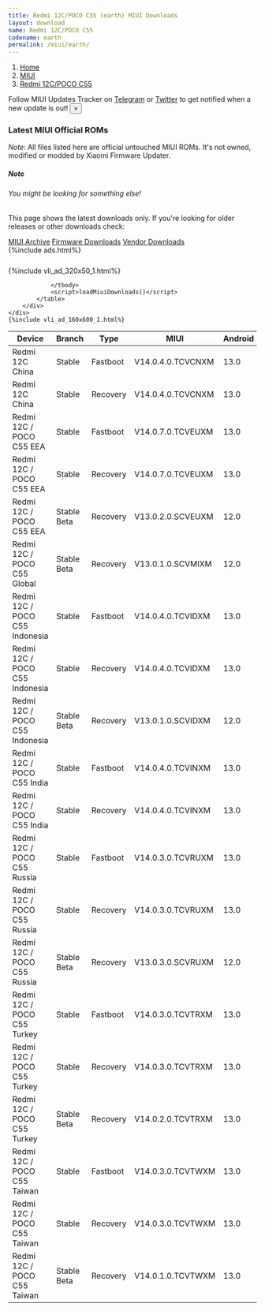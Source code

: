 ```yaml
---
title: Redmi 12C/POCO C55 (earth) MIUI Downloads
layout: download
name: Redmi 12C/POCO C55
codename: earth
permalink: /miui/earth/
---
```

<nav aria-label="breadcrumb">
    <ol class="breadcrumb">
        <li class="breadcrumb-item"><a href="/">Home</a></li>
        <li class="breadcrumb-item"><a href="/miui/">MIUI</a></li>
        <li class="breadcrumb-item active" aria-current="page"><a href="/miui/earth/">Redmi 12C/POCO C55</a></li>
    </ol>
</nav>
<div class="alert alert-primary alert-dismissible fade show" role="alert">
    Follow MIUI Updates Tracker on <a href="https://t.me/MIUIUpdatesTracker" class="alert-link">Telegram</a>
     or <a href="https://twitter.com/MiFwUpdater" class="alert-link">Twitter</a> to get notified when a new update is out!
    <button type="button" class="close" data-dismiss="alert" aria-label="Close">
        <span aria-hidden="true">&times;</span>
    </button>
</div>

### Latest MIUI Official ROMs
*Note*: All files listed here are official untouched MIUI ROMs. It's not owned, modified or modded by Xiaomi Firmware Updater.
<div class="card">
  <div class="card-body">
    <h5 class="card-title">Note</h5>
    <h6 class="card-subtitle mb-2 text-muted">You might be looking for something else!</h6>
    <p class="card-text">This page shows the latest downloads only.
     If you're looking for older releases or other downloads check:</p>
    <a href="/archive/miui/earth/" class="card-link">MIUI Archive</a>
    <a href="/firmware/earth/" class="card-link">Firmware Downloads</a>
    <a href="/vendor/earth/" class="card-link">Vendor Downloads</a>
  </div>
</div>
{%include ads.html%}
<div class="row justify-content-center">
    <div class="col-10">
        <div class="table-responsive-md" style="margin-top: 25px;">
            {%include vli_ad_320x50_1.html%}
            <table id="miui" class="display dt-responsive nowrap compact table table-striped table-hover table-sm">
                <thead class="thead-dark">
                    <tr>
                        <th data-ref="device">Device</th>
                        <th data-ref="branch">Branch</th>
                        <th data-ref="type">Type</th>
                        <th data-ref="miui">MIUI</th>
                        <th data-ref="android">Android</th>
                        <th data-ref="size">Size</th>
                        <th data-ref="size">Date</th>
                        <th data-ref="link">Link</th>
                    </tr>
                </thead>
                <tbody>
                <tr><td>Redmi 12C China</td><td>Stable</td><td>Fastboot</td><td>V14.0.4.0.TCVCNXM</td><td>13.0</td><td>4.8 GB</td><td>2023-11-06</td><td><a href="/miui/earth/stable/V14.0.4.0.TCVCNXM/">Download</a></td></tr>
<tr><td>Redmi 12C China</td><td>Stable</td><td>Recovery</td><td>V14.0.4.0.TCVCNXM</td><td>13.0</td><td>3.1 GB</td><td>2023-11-14</td><td><a href="/miui/earth/stable/V14.0.4.0.TCVCNXM/">Download</a></td></tr>
<tr><td>Redmi 12C / POCO C55 EEA</td><td>Stable</td><td>Fastboot</td><td>V14.0.7.0.TCVEUXM</td><td>13.0</td><td>6.3 GB</td><td>2023-11-06</td><td><a href="/miui/earth/stable/V14.0.7.0.TCVEUXM/">Download</a></td></tr>
<tr><td>Redmi 12C / POCO C55 EEA</td><td>Stable</td><td>Recovery</td><td>V14.0.7.0.TCVEUXM</td><td>13.0</td><td>3.7 GB</td><td>2023-11-13</td><td><a href="/miui/earth/stable/V14.0.7.0.TCVEUXM/">Download</a></td></tr>
<tr><td>Redmi 12C / POCO C55 EEA</td><td>Stable Beta</td><td>Recovery</td><td>V13.0.2.0.SCVEUXM</td><td>12.0</td><td>3.3 GB</td><td>2023-03-09</td><td><a href="/miui/earth/stable beta/V13.0.2.0.SCVEUXM/">Download</a></td></tr>
<tr><td>Redmi 12C / POCO C55 Global</td><td>Stable Beta</td><td>Recovery</td><td>V13.0.1.0.SCVMIXM</td><td>12.0</td><td>3.3 GB</td><td>2023-03-15</td><td><a href="/miui/earth/stable beta/V13.0.1.0.SCVMIXM/">Download</a></td></tr>
<tr><td>Redmi 12C / POCO C55 Indonesia</td><td>Stable</td><td>Fastboot</td><td>V14.0.4.0.TCVIDXM</td><td>13.0</td><td>5.9 GB</td><td>2023-12-05</td><td><a href="/miui/earth/stable/V14.0.4.0.TCVIDXM/">Download</a></td></tr>
<tr><td>Redmi 12C / POCO C55 Indonesia</td><td>Stable</td><td>Recovery</td><td>V14.0.4.0.TCVIDXM</td><td>13.0</td><td>3.5 GB</td><td>2023-12-14</td><td><a href="/miui/earth/stable/V14.0.4.0.TCVIDXM/">Download</a></td></tr>
<tr><td>Redmi 12C / POCO C55 Indonesia</td><td>Stable Beta</td><td>Recovery</td><td>V13.0.1.0.SCVIDXM</td><td>12.0</td><td>3.2 GB</td><td>2023-03-15</td><td><a href="/miui/earth/stable beta/V13.0.1.0.SCVIDXM/">Download</a></td></tr>
<tr><td>Redmi 12C / POCO C55 India</td><td>Stable</td><td>Fastboot</td><td>V14.0.4.0.TCVINXM</td><td>13.0</td><td>5.2 GB</td><td>2023-11-09</td><td><a href="/miui/earth/stable/V14.0.4.0.TCVINXM/">Download</a></td></tr>
<tr><td>Redmi 12C / POCO C55 India</td><td>Stable</td><td>Recovery</td><td>V14.0.4.0.TCVINXM</td><td>13.0</td><td>3.3 GB</td><td>2023-11-17</td><td><a href="/miui/earth/stable/V14.0.4.0.TCVINXM/">Download</a></td></tr>
<tr><td>Redmi 12C / POCO C55 Russia</td><td>Stable</td><td>Fastboot</td><td>V14.0.3.0.TCVRUXM</td><td>13.0</td><td>5.9 GB</td><td>2023-11-29</td><td><a href="/miui/earth/stable/V14.0.3.0.TCVRUXM/">Download</a></td></tr>
<tr><td>Redmi 12C / POCO C55 Russia</td><td>Stable</td><td>Recovery</td><td>V14.0.3.0.TCVRUXM</td><td>13.0</td><td>3.5 GB</td><td>2023-12-05</td><td><a href="/miui/earth/stable/V14.0.3.0.TCVRUXM/">Download</a></td></tr>
<tr><td>Redmi 12C / POCO C55 Russia</td><td>Stable Beta</td><td>Recovery</td><td>V13.0.3.0.SCVRUXM</td><td>12.0</td><td>3.2 GB</td><td>2023-04-04</td><td><a href="/miui/earth/stable beta/V13.0.3.0.SCVRUXM/">Download</a></td></tr>
<tr><td>Redmi 12C / POCO C55 Turkey</td><td>Stable</td><td>Fastboot</td><td>V14.0.3.0.TCVTRXM</td><td>13.0</td><td>5.6 GB</td><td>2024-01-04</td><td><a href="/miui/earth/stable/V14.0.3.0.TCVTRXM/">Download</a></td></tr>
<tr><td>Redmi 12C / POCO C55 Turkey</td><td>Stable</td><td>Recovery</td><td>V14.0.3.0.TCVTRXM</td><td>13.0</td><td>3.7 GB</td><td>2024-01-11</td><td><a href="/miui/earth/stable/V14.0.3.0.TCVTRXM/">Download</a></td></tr>
<tr><td>Redmi 12C / POCO C55 Turkey</td><td>Stable Beta</td><td>Recovery</td><td>V14.0.2.0.TCVTRXM</td><td>13.0</td><td>3.5 GB</td><td>2023-10-16</td><td><a href="/miui/earth/stable beta/V14.0.2.0.TCVTRXM/">Download</a></td></tr>
<tr><td>Redmi 12C / POCO C55 Taiwan</td><td>Stable</td><td>Fastboot</td><td>V14.0.3.0.TCVTWXM</td><td>13.0</td><td>5.4 GB</td><td>2023-11-09</td><td><a href="/miui/earth/stable/V14.0.3.0.TCVTWXM/">Download</a></td></tr>
<tr><td>Redmi 12C / POCO C55 Taiwan</td><td>Stable</td><td>Recovery</td><td>V14.0.3.0.TCVTWXM</td><td>13.0</td><td>3.5 GB</td><td>2023-11-16</td><td><a href="/miui/earth/stable/V14.0.3.0.TCVTWXM/">Download</a></td></tr>
<tr><td>Redmi 12C / POCO C55 Taiwan</td><td>Stable Beta</td><td>Recovery</td><td>V14.0.1.0.TCVTWXM</td><td>13.0</td><td>3.5 GB</td><td>2023-07-25</td><td><a href="/miui/earth/stable beta/V14.0.1.0.TCVTWXM/">Download</a></td></tr>

                </tbody>
                <script>loadMiuiDownloads()</script>
            </table>
        </div>
    </div>
    {%include vli_ad_160x600_1.html%}
</div>

